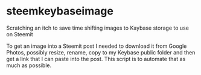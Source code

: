 # steemkeybaseimage
Scratching an itch to save time shifting images to Kaybase storage to use on Steemit

To get an image into a Steemit post I needed to download it from Google Photos, possibly resize, rename,
copy to my Keybase public folder and then get a link that I can paste into the post. This script is to
automate that as much as possible.
